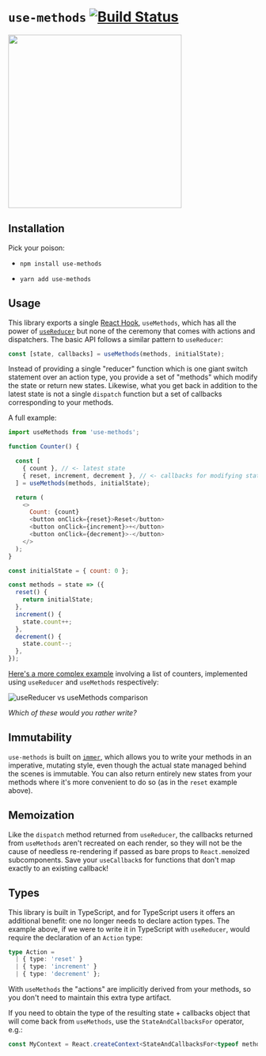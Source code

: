 # `use-methods` [![Build Status](https://travis-ci.com/pelotom/use-methods.svg?branch=master)](https://travis-ci.com/pelotom/use-methods)

<img src="https://i.imgur.com/2GzRGBU.png" width="350">

## Installation

Pick your poison:
- ```
  npm install use-methods
  ```
- ```
  yarn add use-methods
  ```

## Usage

This library exports a single [React Hook](https://reactjs.org/docs/hooks-intro.html), `useMethods`, which has all the power of [`useReducer`](https://reactjs.org/docs/hooks-reference.html#usereducer) but none of the ceremony that comes with actions and dispatchers. The basic API follows a similar pattern to `useReducer`:

```js
const [state, callbacks] = useMethods(methods, initialState);
```

Instead of providing a single "reducer" function which is one giant switch statement over an action type, you provide a set of "methods" which modify the state or return new states. Likewise, what you get back in addition to the latest state is not a single `dispatch` function but a set of callbacks corresponding to your methods.

A full example:

```js
import useMethods from 'use-methods';

function Counter() {

  const [
    { count }, // <- latest state
    { reset, increment, decrement }, // <- callbacks for modifying state
  ] = useMethods(methods, initialState);

  return (
    <>
      Count: {count}
      <button onClick={reset}>Reset</button>
      <button onClick={increment}>+</button>
      <button onClick={decrement}>-</button>
    </>
  );
}

const initialState = { count: 0 };

const methods = state => ({
  reset() {
    return initialState;
  },
  increment() {
    state.count++;
  },
  decrement() {
    state.count--;
  },
});
```

[Here's a more complex example](https://codesandbox.io/s/2109324q3r) involving a list of counters, implemented using `useReducer` and `useMethods` respectively:

![useReducer vs useMethods comparison](https://i.imgur.com/CayVD72.png)

_Which of these would you rather write?_

## Immutability

`use-methods` is built on [`immer`](https://github.com/mweststrate/immer), which allows you to write your methods in an imperative, mutating style, even though the actual state managed behind the scenes is immutable. You can also return entirely new states from your methods where it's more convenient to do so (as in the `reset` example above).

## Memoization

Like the `dispatch` method returned from `useReducer`, the callbacks returned from `useMethods` aren't recreated on each render, so they will not be the cause of needless re-rendering if passed as bare props to `React.memo`ized subcomponents. Save your `useCallback`s for functions that don't map exactly to an existing callback!

## Types

This library is built in TypeScript, and for TypeScript users it offers an additional benefit: one no longer needs to declare action types. The example above, if we were to write it in TypeScript with `useReducer`, would require the declaration of an `Action` type:

```ts
type Action =
  | { type: 'reset' }
  | { type: 'increment' }
  | { type: 'decrement' };
```

With `useMethods` the "actions" are implicitly derived from your methods, so you don't need to maintain this extra type artifact.

If you need to obtain the type of the resulting state + callbacks object that will come back from `useMethods`, use the `StateAndCallbacksFor` operator, e.g.:

```ts
const MyContext = React.createContext<StateAndCallbacksFor<typeof methods> | null>(null);
```
